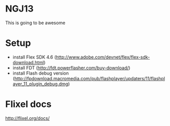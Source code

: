 NGJ13
=====

This is going to be awesome

Setup
=====

* install Flex SDK 4.6 (http://www.adobe.com/devnet/flex/flex-sdk-download.html)
* install FDT (http://fdt.powerflasher.com/buy-download/)
* install Flash debug version (http://fpdownload.macromedia.com/pub/flashplayer/updaters/11/flashplayer_11_plugin_debug.dmg)

Flixel docs
===========

http://flixel.org/docs/
